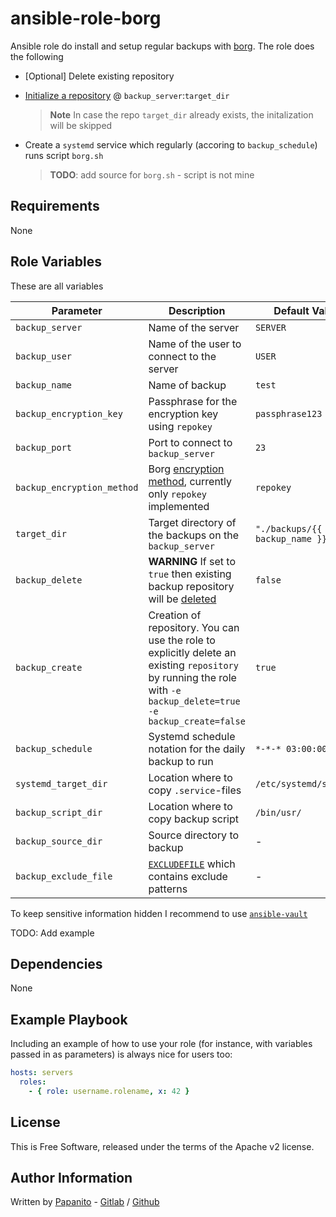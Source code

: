 # ansible-role-borg

Ansible role do install and setup regular backups with [borg](https://github.com/borgbackup/borg). The role does the following

- [Optional] Delete existing repository
- [Initialize a repository](https://borgbackup.readthedocs.io/en/stable/usage/init.html) @ `backup_server`:`target_dir`

   > **Note** In case the repo `target_dir` already exists, the initalization will be skipped

- Create a `systemd` service which regularly (accoring to `backup_schedule`) runs script `borg.sh`

   > **TODO**: add source for `borg.sh` - script is not mine

## Requirements

None

## Role Variables

These are all variables

|Parameter|Description|Default Value|
|---------|-----------|-------------|
|`backup_server`|Name of the server|`SERVER`|
|`backup_user`|Name of the user to connect to the server|`USER`|
|`backup_name`|Name of backup|`test`|
|`backup_encryption_key`|Passphrase for the encryption key using `repokey`|`passphrase123`|
|`backup_port`|Port to connect to `backup_server`|`23`|
|`backup_encryption_method`|Borg [encryption method](https://borgbackup.readthedocs.io/en/stable/usage/init.html#encryption-modes), currently only `repokey` implemented|`repokey`|
|`target_dir`|Target directory of the backups on the `backup_server`|`"./backups/{{ backup_name }}"`|
|`backup_delete`|**WARNING** If set to `true` then existing backup repository will be [deleted](https://borgbackup.readthedocs.io/en/stable/usage/delete.html)|`false`|
|`backup_create`|Creation of repository. You can use the role to explicitly delete an existing `repository` by running the role with `-e backup_delete=true -e backup_create=false`|`true`|
|`backup_schedule`|Systemd schedule notation for the daily backup to run|`*-*-* 03:00:00`|
|`systemd_target_dir`|Location where to copy `.service`-files|`/etc/systemd/system/`|
|`backup_script_dir`|Location where to copy backup script|`/bin/usr/`|
|`backup_source_dir`|Source directory to backup|-|
|`backup_exclude_file`|[`EXCLUDEFILE`](https://borgbackup.readthedocs.io/en/stable/usage/create.html) which contains exclude patterns|-|

To keep sensitive information hidden I recommend to use [`ansible-vault`](https://docs.ansible.com/ansible/latest/user_guide/vault.html)

TODO: Add example

## Dependencies

None

## Example Playbook

Including an example of how to use your role (for instance, with variables passed in as parameters) is always nice for users too:

```yaml
hosts: servers
  roles:
    - { role: username.rolename, x: 42 }
```

## License

This is Free Software, released under the terms of the Apache v2 license.

## Author Information

Written by [Papanito](https://wyssmann.com) - [Gitlab](https://gitlab.com/papanito) / [Github](https://github.com/papanito)
